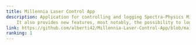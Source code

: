 ```yaml
---
title: Millennia Laser Control App
description: Application for controlling and logging Spectra-Physics Millennia Lasers. It covers all functions provided by the app shipped originally with the laser.
    It also provides new features, most notably, the possibility to log multiple parameters of the laser. Moreover, it gives a feedback about the instantaneous RMS noise level of the laser (5s integration time). And it allows controlling multiple lasers when these are connected to the same computer via USB.
link: https://github.com/alberti42/Millennia-Laser-Control-App/blob/main/README.md
ranking: 1
---
```


